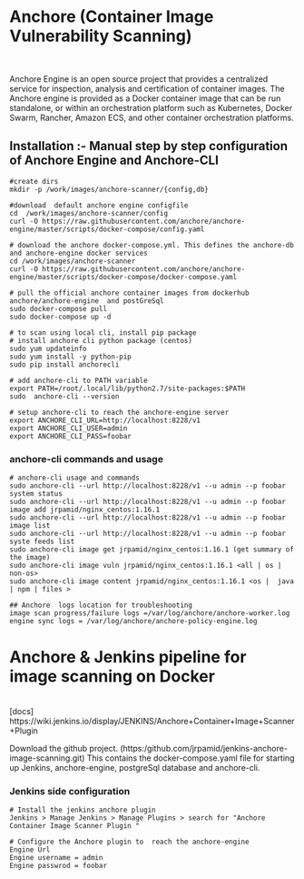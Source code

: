 # Anchore (Container Image Vulnerability Scanning)
<br>


Anchore Engine is an open source project that provides a centralized service for inspection, analysis and certification of container images. The Anchore engine is provided as a Docker container image that can be run standalone, or within an orchestration platform such as Kubernetes, Docker Swarm, Rancher, Amazon ECS, and other container orchestration platforms.


## Installation :- Manual step by step configuration of Anchore Engine  and Anchore-CLI

```
#create dirs
mkdir -p /work/images/anchore-scanner/{config,db}
```

```
#download  default anchore engine configfile
cd  /work/images/anchore-scanner/config
curl -O https://raw.githubusercontent.com/anchore/anchore-engine/master/scripts/docker-compose/config.yaml
```

```
# download the anchore docker-compose.yml. This defines the anchore-db and anchore-engine docker services
cd /work/images/anchore-scanner
curl -O https://raw.githubusercontent.com/anchore/anchore-engine/master/scripts/docker-compose/docker-compose.yaml
```

```
# pull the official anchore container images from dockerhub anchore/anchore-engine  and postGreSql 
sudo docker-compose pull
sudo docker-compose up -d
```

```
# to scan using local cli, install pip package 
# install anchore cli python package (centos)
sudo yum updateinfo
sudo yum install -y python-pip
sudo pip install anchorecli

# add anchore-cli to PATH variable
export PATH=/root/.local/lib/python2.7/site-packages:$PATH
sudo  anchore-cli --version

# setup anchore-cli to reach the anchore-engine server
export ANCHORE_CLI_URL=http://localhost:8228/v1
export ANCHORE_CLI_USER=admin
export ANCHORE_CLI_PASS=foobar
```

### anchore-cli  commands and usage
```
# anchore-cli usage and commands
sudo anchore-cli --url http://localhost:8228/v1 --u admin --p foobar system status
sudo anchore-cli --url http://localhost:8228/v1 --u admin --p foobar image add jrpamid/nginx_centos:1.16.1
sudo anchore-cli --url http://localhost:8228/v1 --u admin --p foobar image list
sudo anchore-cli --url http://localhost:8228/v1 --u admin --p foobar syste feeds list
sudo anchore-cli image get jrpamid/nginx_centos:1.16.1 (get summary of the image)
sudo anchore-cli image vuln jrpamid/nginx_centos:1.16.1 <all | os | non-os>
sudo anchore-cli image content jrpamid/nginx_centos:1.16.1 <os |  java | npm | files >

## Anchore  logs location for troubleshooting
image scan progress/failure logs =/var/log/anchore/anchore-worker.log
engine sync logs = /var/log/anchore/anchore-policy-engine.log

```

# Anchore & Jenkins pipeline for  image scanning on Docker
<br>
[docs] https://wiki.jenkins.io/display/JENKINS/Anchore+Container+Image+Scanner+Plugin

Download the github project. (https:/github.com/jrpamid/jenkins-anchore-image-scanning.git) 
This contains the docker-compose.yaml file for starting up Jenkins, anchore-engine, postgreSql database and anchore-cli.


### Jenkins side configuration
```
# Install the jenkins anchore plugin 
Jenkins > Manage Jenkins > Manage Plugins > search for "Anchore Container Image Scanner Plugin "

# Configure the Anchore plugin to  reach the anchore-engine
Engine Url
Engine username = admin 
Engine passwrod = foobar
```


